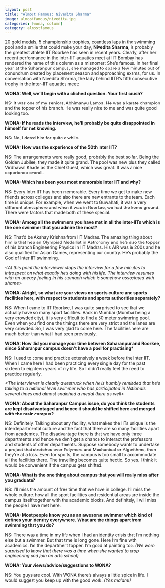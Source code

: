 ```yaml
---
layout: post
title: "Almost Famous: Nivedita Sharma"
image: almostfamous/nivedita.jpg
categories: [wona, column]
category: almostfamous
---
```


20 gold medals, 5 championship trophies, countless laps in the swimming pool and a smile that could make your day, **Nivedita Sharma**, is probably the greatest athlete IIT Roorkee has seen in recent years. Clearly, after her recent performance in the inter-IIT aquatics meet at IIT Bombay has rendered the name of this column as a misnomer: She’s famous. In her final year at the Saharanpur campus, she managed to spare a few minutes out of conundrum created by placement season and approaching exams, for us. In conversation with Nivedita Sharma, the lady behind IITR’s fifth consecutive trophy in the Inter-IIT aquatics meet:

**WONA: Well, we’ll begin with a cliched question. Your first crush?**

NS: It was one of my seniors, Abhimanyu Lamba. He was a karate champion and the topper of his branch. He was really nice to me and was quite good looking too. 

**WONA: If he reads the interview, he’ll probably be quite disappointed in himself for not knowing.**

NS: No, I dated him for quite a while. 

**WONA: How was the experience of the 50th Inter IIT?**

NS: The arrangements were really good, probably the best so far. Being the Golden Jubilee, they made it quite grand. The pool was new plus they called Virdhawal Khade as the Chief Guest, which was great. It was a nice experience overall.

**WONA: Which has been your most memorable Inter IIT and why?**

NS: Every Inter IIT has been memorable. Every time we get to make new friends across colleges and also there are new entrants to the team. Each time is unique. For example, when we went to Guwahati, it was a very different atmosphere and when it was in Roorkee, we had the home ground. There were factors that made both of these special.

**WONA: Among all the swimmers you have met in all the inter-IITs which is the one swimmer that you admire the most?**

NS: That’d be Akshay Krishna from IIT Madras. The amazing thing about him is that he’s an Olympiad Medallist in Astronomy and he’s also the topper of his branch Engineering Physics in IIT Madras. His AIR was in 200s and he also qualified for Asian Games, representing our country. He’s probably the God of Inter IIT swimming.

_&lt;At this point the interviewer stops the interview for a few minutes to introspect on what exactly he’s doing with his life. The interview resumes with an uneasy feeling in his stomach which is somehow associated with shame&gt;_

**WONA:  Alright, so what are your views on sports culture and sports facilities here, with respect to students and sports authorities separately?**

NS: When I came to IIT Roorkee, I was quite surprised to see that we actually have so many sport facilities. Back in Mumbai (Mumbai being a very crowded city), it is very difficult to find a 50 meter swimming pool. Even when you find one the timings there are very strict and the lanes are very crowded. So, I was very glad to come here. The facilities here are much better than what I had seen previously.

**WONA: How did you manage your time between Saharanpur and Roorkee, since Saharanpur campus doesn’t have a pool for practising?**

NS: I used to come and practice extensively a week before the Inter IIT. When I came here I had been practicing every single day for the past sixteen to eighteen years of my life. So I didn’t really feel the need to practice regularly.

_&lt;The interviewer is clearly awestruck when he is humbly reminded that he’s talking to a national level swimmer who has participated in Nationals several times and almost snatched a medal there as well&gt;_

**WONA: About the Saharanpur Campus issue, do you think the students are kept disadvantaged and hence it should be shifted here and merged with the main campus?**

NS: Definitely. Talking about any facility, what makes the IITs unique is the interdepartmental culture and the fact that there are so many facilities apart from academics. The disadvantage there is that we have only three departments and hence we don’t get a chance to interact the professors and students of other departments. Suppose somebody wants to undertake a project that stretches over Polymers and Mechanical or Algorithms, then they’re at a loss. Even for sports, the campus is too small to accommodate all the facilities there. The travelling becomes quite hectic. So yes. I think it would be convenient if the campus gets shifted.

**WONA: What is the one thing about campus that you will really miss after you graduate?**

NS: I’ll miss the amount of free time that we have in college. I’ll miss the whole culture, how all the sport facilities and residential areas are inside the campus itself together with the academic blocks. And definitely, I will miss the people I have met here.

**WONA: Most people know you as an awesome swimmer which kind of defines your identity everywhere. What are the things apart from swimming that you do?**

NS: There was a time in my life when I had an identity crisis that I’m nothing else but a swimmer. But that time is long gone. Here I’m fine with academics. I’m the department topper. I’m good at painting too. _(We were surprised to know that there was a time when she wanted to drop engineering and join an arts school)_

**WONA: Your views/advice/suggestions to WONA?**

NS: You guys are cool. With WONA there’s always a little spice in life. I would suggest you keep up with the good work. _(Yes ma’am!)_